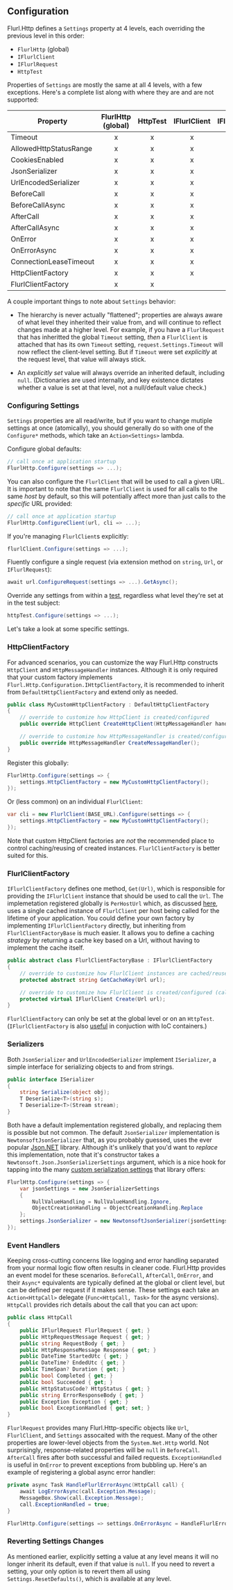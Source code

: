 ## Configuration

Flurl.Http defines a `Settings` property at 4 levels, each overriding the previous level in this order:

- `FlurlHttp` (global)
- `IFlurlClient`
- `IFlurlRequest`
- `HttpTest`

Properties of `Settings` are mostly the same at all 4 levels, with a few exceptions. Here's a complete list along with where they are and are not supported:

Property                | FlurlHttp (global) | HttpTest | IFlurlClient | IFlurlRequest
------------------------|:------------------:|:--------:|:------------:|:-------------:
Timeout                 |         x          |    x     |      x       |       x         
AllowedHttpStatusRange  |         x          |    x     |      x       |       x         
CookiesEnabled          |         x          |    x     |      x       |       x         
JsonSerializer          |         x          |    x     |      x       |       x         
UrlEncodedSerializer    |         x          |    x     |      x       |       x         
BeforeCall              |         x          |    x     |      x       |       x         
BeforeCallAsync         |         x          |    x     |      x       |       x         
AfterCall               |         x          |    x     |      x       |       x         
AfterCallAsync          |         x          |    x     |      x       |       x         
OnError                 |         x          |    x     |      x       |       x         
OnErrorAsync            |         x          |    x     |      x       |       x         
ConnectionLeaseTimeout  |         x          |    x     |      x       |                 
HttpClientFactory       |         x          |    x     |      x       |                 
FlurlClientFactory      |         x          |    x     |              |                 

A couple important things to note about `Settings` behavior:

- The hierarchy is never actually "flattened"; properties are always aware of what level they inherited their value from, and will continue to reflect changes made at a higher level. For example, if you have a `FlurlRequest` that has inheritted the global `Timeout` setting, _then_ a `FlurlClient` is attached that has its own `Timeout` setting, `request.Settings.Timeout` will now reflect the client-level setting. But if `Timeout` were set _explicitly_ at the request level, that value will always stick.

- An _explicitly set_ value will always override an inherited default, including `null`. (Dictionaries are used internally, and key existence dictates whether a value is set at that level, not a null/default value check.)

### Configuring Settings

`Settings` properties are all read/write, but if you want to change mutiple settings at once (atomically), you should generally do so with one of the `Configure*` methods, which take an `Action<Settings>` lambda.

Configure global defaults:

```c#
// call once at application startup
FlurlHttp.Configure(settings => ...);
```

You can also configure the `FlurlClient` that will be used to call a given URL. It is important to note that the same `FlurlClient` is used for all calls to the same _host_ by default, so this will potentially affect more than just calls to the _specific_ URL provided:

```c#
// call once at application startup
FlurlHttp.ConfigureClient(url, cli => ...);
```

If you're managing `FlurlClient`s explicitly:

```c#
flurlClient.Configure(settings => ...);
```

Fluently configure a single request (via extension method on `string`, `Url`, or `IFlurlRequest`):

```c#
await url.ConfigureRequest(settings => ...).GetAsync();
```

Override any settings from within a [test](testable-http), regardless what level they're set at in the test subject:

```c#
httpTest.Configure(settings => ...);
```

Let's take a look at some specific settings.

### HttpClientFactory

For advanced scenarios, you can customize the way Flurl.Http constructs `HttpClient` and `HttpMessageHandler` instances. Although it is only required that your custom factory implements `Flurl.Http.Configuration.IHttpClientFactory`, it is recommended to inherit from `DefaultHttpClientFactory` and extend only as needed.

```c#
public class MyCustomHttpClientFactory : DefaultHttpClientFactory
{
    // override to customize how HttpClient is created/configured
    public override HttpClient CreateHttpClient(HttpMessageHandler handler);

    // override to customize how HttpMessageHandler is created/configured
    public override HttpMessageHandler CreateMessageHandler();
}
```

Register this globally:

```c#
FlurlHttp.Configure(settings => {
    settings.HttpClientFactory = new MyCustomHttpClientFactory();
});
```

Or (less common) on an individual `FlurlClient`:

```c#
var cli = new FlurlClient(BASE_URL).Configure(settings => {
    settings.HttpClientFactory = new MyCustomHttpClientFactory();
});
```

Note that custom HttpClient factories are _not_ the recommended place to control caching/reusing of created instances. `FlurlClientFactory` is better suited for this.

### FlurlClientFactory

`IFlurlClientFactory` defines one method, `Get(Url)`, which is responsible for providing the `IFlurlClient` instance that should be used to call the `Url`. The implemetation registered globally is `PerHostUrl` which, as discussed [here](client-lifetime), uses a single cached instance of `FlurlClient` per host being called for the lifetime of your application. You could define your own factory by implementing `IFlurlClientFactory` directly, but inheriting from `FlurlClientFactoryBase` is much easier. It allows you to define a caching _strategy_ by returning a cache key based on a Url, without having to implement the cache itself.

```c#
public abstract class FlurlClientFactoryBase : IFlurlClientFactory
{
    // override to customize how FlurlClient instances are cached/reused
    protected abstract string GetCacheKey(Url url);

    // override to customize how FlurlClient is created/configured (called only as needed)
    protected virtual IFlurlClient Create(Url url);
}
```

`FlurlClientFactory` can only be set at the global level or on an `HttpTest`. (`IFlurlClientFactory` is also [useful](client-lifetime) in conjuction with IoC containers.)

### Serializers

Both `JsonSerializer` and `UrlEncodedSerializer` implement `ISerializer`, a simple interface for serializing objects to and from strings.

```C#
public interface ISerializer
{
    string Serialize(object obj);
    T Deserialize<T>(string s);
    T Deserialize<T>(Stream stream);
}
```

Both have a default implementation registered globally, and replacing them is possible but not common. The default `JsonSerializer` implementation is `NewtonsoftJsonSerializer` that, as you probably guessed, uses the ever popular [Json.NET](https://www.newtonsoft.com/json) library. Although it's unlikely that you'd want to _replace_ this implementation, note that it's constructor takes a `Newtonsoft.Json.JsonSerializerSettings` argument, which is a nice hook for tapping into the many [custom serialization settings](https://www.newtonsoft.com/json/help/html/SerializationSettings.htm) that library offers:

```c#
FlurlHttp.Configure(settings => {
    var jsonSettings = new JsonSerializerSettings
    {
        NullValueHandling = NullValueHandling.Ignore,
        ObjectCreationHandling = ObjectCreationHandling.Replace
    };
    settings.JsonSerializer = new NewtonsoftJsonSerializer(jsonSettings);
});
```

### Event Handlers

Keeping cross-cutting concerns like logging and error handling separated from your normal logic flow often results in cleaner code. Flurl.Http provides an event model for these scenarios. `BeforeCall`, `AfterCall`, `OnError`, and their `Async*` equivalents are typically defined at the global or client level, but can be defined per request if it makes sense. These settings each take an `Action<HttpCall>` delegate (`Func<HttpCall, Task>` for the async versions). `HttpCall` provides rich details about the call that you can act upon:

```c#
public class HttpCall
{
    public IFlurlRequest FlurlRequest { get; }
    public HttpRequestMessage Request { get; }
    public string RequestBody { get; }
    public HttpResponseMessage Response { get; }
    public DateTime StartedUtc { get; }
    public DateTime? EndedUtc { get; }
    public TimeSpan? Duration { get; }
    public bool Completed { get; }
    public bool Succeeded { get; }
    public HttpStatusCode? HttpStatus { get; }
    public string ErrorResponseBody { get; }
    public Exception Exception { get; }
    public bool ExceptionHandled { get; set; }
}
```

`FlurlRequest` provides many Flurl.Http-specific objects like `Url`, `FlurlClient`, and `Settings` assocaited with the request. Many of the other properties are lower-level objects from the `System.Net.Http` world. Not surprisingly, response-related properties will be `null` in `BeforeCall`. `AfterCall` fires after both successful and failed requests. `ExceptionHandled` is useful in `OnError` to prevent exceptions from bubbling up. Here's an example of registering a global async error handler:

```c#
private async Task HandleFlurlErrorAsync(HttpCall call) {
    await LogErrorAsync(call.Exception.Message);
    MessageBox.Show(call.Exception.Message);
    call.ExceptionHandled = true;
}

FlurlHttp.Configure(settings => settings.OnErrorAsync = HandleFlurlErrorAsync);
```

### Reverting Settings Changes

As mentioned earlier, explicitly setting a value at any level means it will no longer inherit its default, even if that value is `null`. If you need to revert a setting, your only option is to revert them all using `Settings.ResetDefaults()`, which is available at any level.
